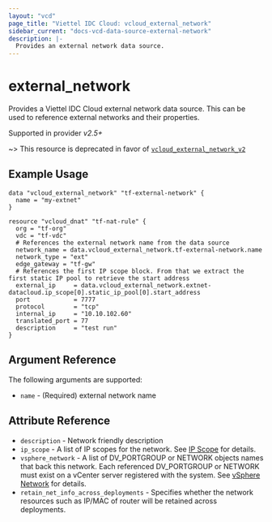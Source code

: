 ```yaml
---
layout: "vcd"
page_title: "Viettel IDC Cloud: vcloud_external_network"
sidebar_current: "docs-vcd-data-source-external-network"
description: |-
  Provides an external network data source.
---
```


# external\_network

Provides a Viettel IDC Cloud external network data source. This can be used to reference external networks and their properties.

Supported in provider *v2.5+*

~> This resource is deprecated in favor of [`vcloud_external_network_v2`](/providers/vmware/vcd/latest/docs/data-sources/external_network_v2)

## Example Usage

```hcl
data "vcloud_external_network" "tf-external-network" {
  name = "my-extnet"
}

resource "vcloud_dnat" "tf-nat-rule" {
  org = "tf-org"
  vdc = "tf-vdc"
  # References the external network name from the data source
  network_name = data.vcloud_external_network.tf-external-network.name
  network_type = "ext"
  edge_gateway = "tf-gw"
  # References the first IP scope block. From that we extract the first static IP pool to retrieve the start address
  external_ip     = data.vcloud_external_network.extnet-datacloud.ip_scope[0].static_ip_pool[0].start_address
  port            = 7777
  protocol        = "tcp"
  internal_ip     = "10.10.102.60"
  translated_port = 77
  description     = "test run"
}
```

## Argument Reference

The following arguments are supported:

* `name` - (Required) external network name

## Attribute Reference

* `description` - Network friendly description
* `ip_scope` -  A list of IP scopes for the network. See [IP Scope](/providers/vmware/vcd/latest/docs/resources/external_network#ipscope)
   for details.
* `vsphere_network` -  A list of DV_PORTGROUP or NETWORK objects names that back this network. Each referenced 
  DV_PORTGROUP or NETWORK must exist on a vCenter server registered with the system.
  See [vSphere Network](/providers/vmware/vcd/latest/docs/resources/external_network#vspherenetwork) for details.
* `retain_net_info_across_deployments` -  Specifies whether the network resources such as IP/MAC of router will be 
  retained across deployments.

